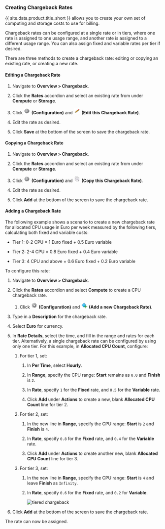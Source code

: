 ### Creating Chargeback Rates

{{ site.data.product.title_short }} allows you to create your own set of computing and
storage costs to use for billing.

Chargeback rates can be configured at a single rate or in tiers, where
one rate is assigned to one usage range, and another rate is assigned to
a different usage range. You can also assign fixed and variable rates
per tier if desired.

There are three methods to create a chargeback rate: editing or copying
an existing rate, or creating a new rate.

#### Editing a Chargeback Rate

1.  Navigate to **Overview > Chargeback**.

2.  Click the **Rates** accordion and select an existing rate from under
    **Compute** or **Storage**.

3.  Click ![1847](../images/1847.png) **(Configuration)** and
    ![1851](../images/1851.png) **(Edit this Chargeback Rate)**.

4.  Edit the rate as desired.

5.  Click **Save** at the bottom of the screen to save the chargeback
    rate.

#### Copying a Chargeback Rate

1.  Navigate to **Overview > Chargeback**.

2.  Click the **Rates** accordion and select an existing rate from under
    **Compute** or **Storage**.

3.  Click ![1847](../images/1847.png) **(Configuration)** and
    ![1859](../images/1859.png) **(Copy this Chargeback Rate)**.

4.  Edit the rate as desired.

5.  Click **Add** at the bottom of the screen to save the chargeback
    rate.

#### Adding a Chargeback Rate

The following example shows a scenario to create a new chargeback rate
for allocated CPU usage in Euro per week measured by the following
tiers, calculating both fixed and variable costs:

  - Tier 1: 0-2 CPU = 1 Euro fixed + 0.5 Euro variable

  - Tier 2: 2-4 CPU = 0.8 Euro fixed + 0.4 Euro variable

  - Tier 3: 4 CPU and above = 0.6 Euro fixed + 0.2 Euro variable

To configure this rate:

1.  Navigate to **Overview > Chargeback**.

2.  Click the **Rates** accordion and select **Compute** to create a CPU
    chargeback rate.

    1.  Click ![1847](../images/1847.png) **(Configuration)** and
        ![1862](../images/1862.png) **(Add a new Chargeback Rate)**.

3.  Type in a **Description** for the chargeback rate.

4.  Select **Euro** for currency.

5.  In **Rate Details**, select the time, and fill in the range and
    rates for each tier. Alternatively, a single chargeback rate can be
    configured by using only one tier. For this example, in **Allocated
    CPU Count**, configure:

    1.  For tier 1, set:

        1.  In **Per Time**, select **Hourly**.

        2.  In **Range**, specify the CPU range: **Start** remains as
            `0.0` and **Finish** is `2`.

        3.  In **Rate**, specify `1` for the **Fixed** rate, and `0.5`
            for the **Variable** rate.

        4.  Click **Add** under **Actions** to create a new, blank
            **Allocated CPU Count** line for tier 2.

    2.  For tier 2, set:

        1.  In the new line in **Range**, specify the CPU range:
            **Start** is `2` and **Finish** is `4`.

        2.  In **Rate**, specify `0.8` for the **Fixed** rate, and `0.4`
            for the **Variable** rate.

        3.  Click **Add** under **Actions** to create another new, blank
            **Allocated CPU Count** line for tier 3.

    3.  For tier 3, set:

        1.  In the new line in **Range**, specify the CPU range:
            **Start** is `4` and leave **Finish** as `Infinity`.

        2.  In **Rate**, specify `0.6` for the **Fixed** rate, and `0.2`
            for **Variable**.

            ![tiered chargeback](../images/tiered_chargeback.png)

6.  Click **Add** at the bottom of the screen to save the chargeback
    rate.

The rate can now be assigned.
